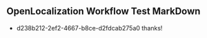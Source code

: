 ## OpenLocalization Workflow Test MarkDown
* d238b212-2ef2-4667-b8ce-d2fdcab275a0 
thanks!<!--HONumber=Mar16_HO2-->
